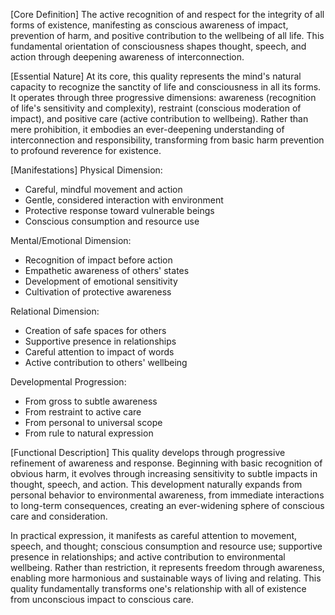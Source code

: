 [Core Definition]
The active recognition of and respect for the integrity of all forms of existence, manifesting as conscious awareness of impact, prevention of harm, and positive contribution to the wellbeing of all life. This fundamental orientation of consciousness shapes thought, speech, and action through deepening awareness of interconnection.

[Essential Nature]
At its core, this quality represents the mind's natural capacity to recognize the sanctity of life and consciousness in all its forms. It operates through three progressive dimensions: awareness (recognition of life's sensitivity and complexity), restraint (conscious moderation of impact), and positive care (active contribution to wellbeing). Rather than mere prohibition, it embodies an ever-deepening understanding of interconnection and responsibility, transforming from basic harm prevention to profound reverence for existence.

[Manifestations]
Physical Dimension:
- Careful, mindful movement and action
- Gentle, considered interaction with environment
- Protective response toward vulnerable beings
- Conscious consumption and resource use

Mental/Emotional Dimension:
- Recognition of impact before action
- Empathetic awareness of others' states
- Development of emotional sensitivity
- Cultivation of protective awareness

Relational Dimension:
- Creation of safe spaces for others
- Supportive presence in relationships
- Careful attention to impact of words
- Active contribution to others' wellbeing

Developmental Progression:
- From gross to subtle awareness
- From restraint to active care
- From personal to universal scope
- From rule to natural expression

[Functional Description]
This quality develops through progressive refinement of awareness and response. Beginning with basic recognition of obvious harm, it evolves through increasing sensitivity to subtle impacts in thought, speech, and action. This development naturally expands from personal behavior to environmental awareness, from immediate interactions to long-term consequences, creating an ever-widening sphere of conscious care and consideration.

In practical expression, it manifests as careful attention to movement, speech, and thought; conscious consumption and resource use; supportive presence in relationships; and active contribution to environmental wellbeing. Rather than restriction, it represents freedom through awareness, enabling more harmonious and sustainable ways of living and relating. This quality fundamentally transforms one's relationship with all of existence from unconscious impact to conscious care.